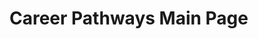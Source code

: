 # Career Pathways Main Page

[](becoming_digital_forensics_investigator)

[](becoming_malware_analyst)

[](becoming_incident_responder)

[](becoming_threat_hunter)
